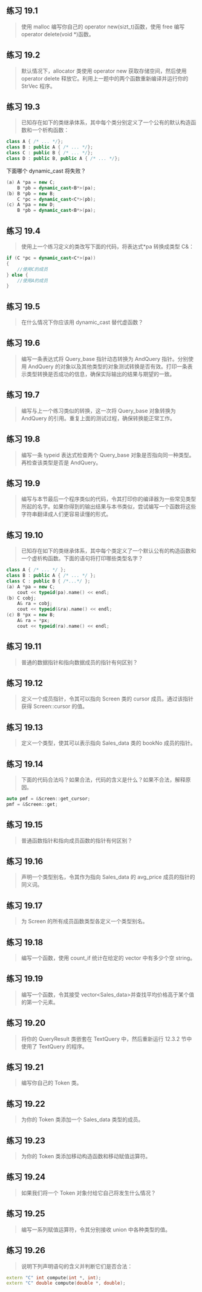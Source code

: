 ## 练习 19.1

> 使用 malloc 编写你自己的 operator new(sizt_t)函数，使用 free 编写 operator delete(void \*)函数。

## 练习 19.2

> 默认情况下，allocator 类使用 operator new 获取存储空间，然后使用 operator delete 释放它。利用上一题中的两个函数重新编译并运行你的 StrVec 程序。

## 练习 19.3

> 已知存在如下的类继承体系，其中每个类分别定义了一个公有的默认构造函数和一个析构函数：

```cpp
class A { /* ... */};
class B : public A { /* ... */};
class C : public B { /* ... */};
class D : public B, public A { /* ... */};
```

下面哪个 dynamic_cast 将失败？

```cpp
(a) A *pa = new C;
	B *pb = dynamic_cast<B*>(pa);
(b) B *pb = new B;
	C *pc = dynamic_cast<C*>(pb);
(c) A *pa = new D;
	B *pb = dynamic_cast<B*>(pa);
```

## 练习 19.4

> 使用上一个练习定义的类改写下面的代码，将表达式\*pa 转换成类型 C&：

```cpp
if (C *pc = dynamic_cast<C*>(pa))
{
	//使用C的成员
} else {
	//使用A的成员
}
```

## 练习 19.5

> 在什么情况下你应该用 dynamic_cast 替代虚函数？

## 练习 19.6

> 编写一条表达式将 Query_base 指针动态转换为 AndQuery 指针。分别使用 AndQuery 的对象以及其他类型的对象测试转换是否有效。打印一条表示类型转换是否成功的信息，确保实际输出的结果与期望的一致。

## 练习 19.7

> 编写与上一个练习类似的转换，这一次将 Query_base 对象转换为 AndQuery 的引用。重复上面的测试过程，确保转换能正常工作。

## 练习 19.8

> 编写一条 typeid 表达式检查两个 Query_base 对象是否指向同一种类型。再检查该类型是否是 AndQuery。

## 练习 19.9

> 编写与本节最后一个程序类似的代码，令其打印你的编译器为一些常见类型所起的名字。如果你得到的输出结果与本书类似，尝试编写一个函数将这些字符串翻译成人们更容易读懂的形式。

## 练习 19.10

> 已知存在如下的类继承体系，其中每个类定义了一个默认公有的构造函数和一个虚析构函数。下面的语句将打印哪些类型名字？

```cpp
class A { /* ... */ };
class B : public A { /* ... */ };
class C : public B { /*...*/ };
(a) A *pa = new C;
	cout << typeid(pa).name() << endl;
(b) C cobj;
	A& ra = cobj;
	cout << typeid(&ra).name() << endl;
(c) B *px = new B;
	A& ra = *px;
	cout << typeid(ra).name() << endl;
```

## 练习 19.11

> 普通的数据指针和指向数据成员的指针有何区别？

## 练习 19.12

> 定义一个成员指针，令其可以指向 Screen 类的 cursor 成员。通过该指针获得 Screen::cursor 的值。

## 练习 19.13

> 定义一个类型，使其可以表示指向 Sales_data 类的 bookNo 成员的指针。

## 练习 19.14

> 下面的代码合法吗？如果合法，代码的含义是什么？如果不合法，解释原因。

```cpp
auto pmf = &Screen::get_cursor;
pmf = &Screen::get;
```

## 练习 19.15

> 普通函数指针和指向成员函数的指针有何区别？

## 练习 19.16

> 声明一个类型别名，令其作为指向 Sales_data 的 avg_price 成员的指针的同义词。

## 练习 19.17

> 为 Screen 的所有成员函数类型各定义一个类型别名。

## 练习 19.18

> 编写一个函数，使用 count_if 统计在给定的 vector 中有多少个空 string。

## 练习 19.19

> 编写一个函数，令其接受 vector<Sales_data>并查找平均价格高于某个值的第一个元素。

## 练习 19.20

> 将你的 QueryResult 类嵌套在 TextQuery 中，然后重新运行 12.3.2 节中使用了 TextQuery 的程序。

## 练习 19.21

> 编写你自己的 Token 类。

## 练习 19.22

> 为你的 Token 类添加一个 Sales_data 类型的成员。

## 练习 19.23

> 为你的 Token 类添加移动构造函数和移动赋值运算符。

## 练习 19.24

> 如果我们将一个 Token 对象付给它自己将发生什么情况？

## 练习 19.25

> 编写一系列赋值运算符，令其分别接收 union 中各种类型的值。

## 练习 19.26

> 说明下列声明语句的含义并判断它们是否合法：

```cpp
extern "C" int compute(int *, int);
extern "C" double compute(double *, double);
```

